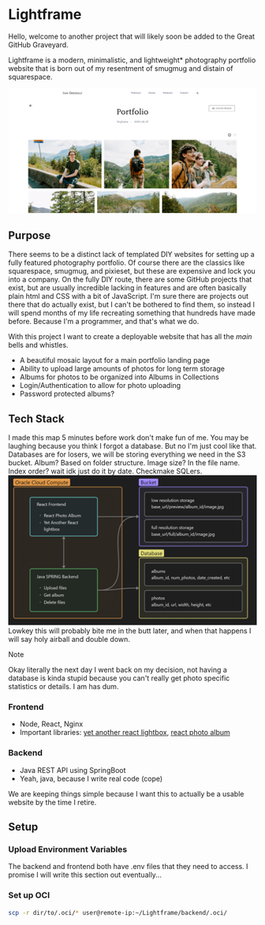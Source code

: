 # Lightframe

Hello, welcome to another project that will likely soon be added to the Great GitHub Graveyard. 

Lightframe is a modern, minimalistic, and lightweight* photography portfolio website that is born out of my resentment of smugmug and distain of squarespace. 

![Album View](./Images/album-view.png)


## Purpose
There seems to be a distinct lack of templated DIY websites for setting up a fully featured photography portfolio. Of course there are the classics like squarespace, smugmug, and pixieset, but these are expensive and lock you into a company. On the fully DIY route, there are some GitHub projects that exist, but are usually incredible lacking in features and are often basically plain html and CSS with a bit of JavaScript. I'm sure there are projects out there that do actually exist, but I can't be bothered to find them, so instead I will spend months of my life recreating something that hundreds have made before. Because I'm a programmer, and that's what we do.

With this project I want to create a deployable website that has all the *main* bells and whistles. 
- A beautiful mosaic layout  for a main portfolio landing page
- Ability to upload large amounts of photos for long term storage
- Albums for photos to be organized into Albums in Collections
- Login/Authentication to allow for photo uploading
- Password protected albums?

## Tech Stack
I made this map 5 minutes before work don't make fun of me. You may be laughing because you think I forgot a database. But no I'm just cool like that. Databases are for losers, we will be storing everything we need in the S3 bucket. Album? Based on folder structure. Image size? In the file name. Index order? wait idk just do it by date. Checkmake SQLers.
![Architecture layout](./Images/architecture.png)
Lowkey this will probably bite me in the butt later, and when that happens I will say holy airball and double down.
> [!NOTE]
> Okay literally the next day I went back on my decision, not having a database is kinda stupid because you can't really get photo specific statistics or details. I am has dum.
### Frontend
- Node, React, Nginx
- Important libraries: [yet another react lightbox](https://github.com/igordanchenko/yet-another-react-lightbox), [react photo album](https://github.com/igordanchenko/react-photo-album)

### Backend
- Java REST API using SpringBoot
- Yeah, java, because I write real code (cope)

We are keeping things simple because I want this to actually be a usable website by the time I retire. 

 
## Setup
### Upload Environment Variables
The backend and frontend both have .env files that they need to access. I promise I will write this section out eventually...

### Set up OCI
```sh
scp -r dir/to/.oci/* user@remote-ip:~/Lightframe/backend/.oci/ 
```
